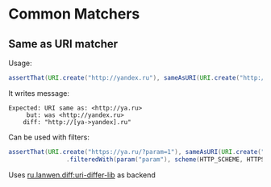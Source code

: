 # Common Matchers  
 
## Same as URI matcher

Usage: 
```java
assertThat(URI.create("http://yandex.ru"), sameAsURI(URI.create("http://ya.ru")));
``` 

It writes message: 
```
Expected: URI same as: <http://ya.ru>
     but: was <http://yandex.ru>
	diff: "http://[ya->yandex].ru" 
``` 

Can be used with filters:    
```java
assertThat(URI.create("https://ya.ru/?param=1"), sameAsURI(URI.create("http://ya.ru")))
                .filteredWith(param("param"), scheme(HTTP_SCHEME, HTTPS_SCHEME));
``` 


Uses [ru.lanwen.diff:uri-differ-lib](https://github.com/yandex-qatools/uri-differ) as backend



